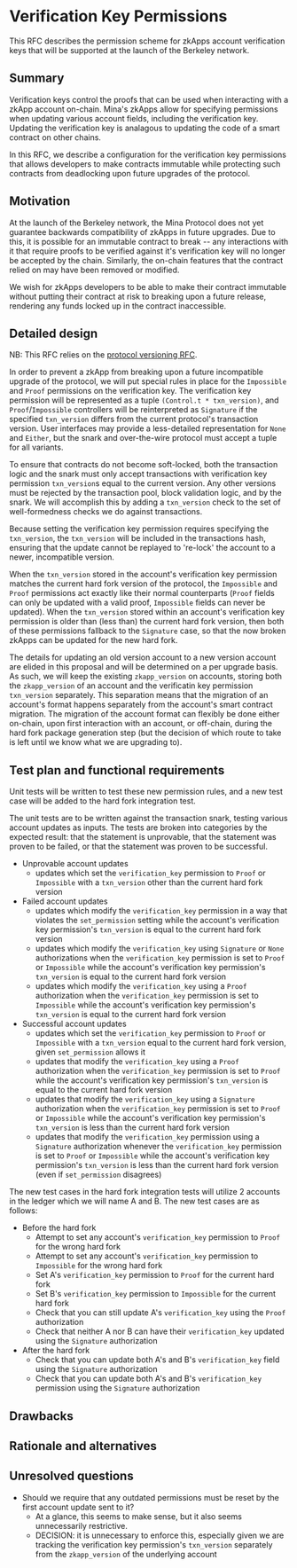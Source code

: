 # Verification Key Permissions

This RFC describes the permission scheme for zkApps account verification keys that will be supported at the launch of the Berkeley network.

## Summary

Verification keys control the proofs that can be used when interacting with a zkApp account on-chain. Mina's zkApps allow for specifying permissions when updating various account fields, including the verification key. Updating the verification key is analagous to updating the code of a smart contract on other chains.

In this RFC, we describe a configuration for the verification key permissions that allows developers to make contracts immutable while protecting such contracts from deadlocking upon future upgrades of the protocol.

## Motivation

At the launch of the Berkeley network, the Mina Protocol does not yet guarantee backwards compatibility of zkApps in future upgrades. Due to this, it is possible for an immutable contract to break -- any interactions with it that require proofs to be verified against it's verification key will no longer be accepted by the chain. Similarly, the on-chain features that the contract relied on may have been removed or modified.

We wish for zkApps developers to be able to make their contract immutable without putting their contract at risk to breaking upon a future release, rendering any funds locked up in the contract inaccessible.

## Detailed design

NB: This RFC relies on the [protocol versioning RFC](TODO).

In order to prevent a zkApp from breaking upon a future incompatible upgrade of the protocol, we will put special rules in place for the `Impossible` and `Proof` permissions on the verification key. The verification key permission will be represented as a tuple `(Control.t * txn_version)`, and `Proof`/`Impossible` controllers will be reinterpreted as `Signature` if the specified `txn_version` differs from the current protocol's transaction version. User interfaces may provide a less-detailed representation for `None` and `Either`, but the snark and over-the-wire protocol must accept a tuple for all variants.

To ensure that contracts do not become soft-locked, both the transaction logic and the snark must only accept transactions with verification key permission `txn_version`s equal to the current version. Any other versions must be rejected by the transaction pool, block validation logic, and by the snark. We will accomplish this by adding a `txn_version` check to the set of well-formedness checks we do against transactions.

Because setting the verification key permission requires specifying the `txn_version`, the `txn_version` will be included in the transactions hash, ensuring that the update cannot be replayed to 're-lock' the account to a newer, incompatible version.

When the `txn_version` stored in the account's verification key permission matches the current hard fork version of the protocol, the `Impossible` and `Proof` permissions act exactly like their normal counterparts (`Proof` fields can only be updated with a valid proof, `Impossible` fields can never be updated). When the `txn_version` stored within an account's verification key permission is older than (less than) the current hard fork version, then both of these permissions fallback to the `Signature` case, so that the now broken zkApps can be updated for the new hard fork.

The details for updating an old version account to a new version account are elided in this proposal and will be determined on a per upgrade basis. As such, we will keep the existing `zkapp_version` on accounts, storing both the `zkapp_version` of an account and the verificatin key permission `txn_version` separately. This separation means that the migration of an account's format happens separately from the account's smart contract migration. The migration of the account format can flexibly be done either on-chain, upon first interaction with an account, or off-chain, during the hard fork package generation step (but the decision of which route to take is left until we know what we are upgrading to).

## Test plan and functional requirements

Unit tests will be written to test these new permission rules, and a new test case will be added to the hard fork integration test.

The unit tests are to be written against the transaction snark, testing various account updates as inputs. The tests are broken into categories by the expected result: that the statement is unprovable, that the statement was proven to be failed, or that the statement was proven to be successful.

* Unprovable account updates
    * updates which set the `verification_key` permission to `Proof` or `Impossible` with a `txn_version` other than the current hard fork version
* Failed account updates
    * updates which modify the `verification_key` permission in a way that violates the `set_permission` setting while the account's verification key permission's `txn_version` is equal to the current hard fork version
    * updates which modify the `verification_key` using `Signature` or `None` authorizations when the `verification_key` permission is set to `Proof` or `Impossible` while the account's verification key permission's `txn_version` is equal to the current hard fork version
    * updates which modify the `verification_key` using a `Proof` authorization when the `verification_key` permission is set to `Impossible` while the account's verification key permission's `txn_version` is equal to the current hard fork version
* Successful account updates
    * updates which set the `verification_key` permission to `Proof` or `Impossible` with a `txn_version` equal to the current hard fork version, given `set_permission` allows it
    * updates that modify the `verification_key` using a `Proof` authorization when the `verification_key` permission is set to `Proof` while the account's verification key permission's `txn_version` is equal to the current hard fork version
    * updates that modify the `verification_key` using a `Signature` authorization when the `verification_key` permission is set to `Proof` or `Impossible` while the account's verification key permission's `txn_version` is less than the current hard fork version
    * updates that modify the `verification_key` permission using a `Signature` authorization whenever the `verification_key` permission is set to `Proof` or `Impossible` while the account's verification key permission's `txn_version` is less than the current hard fork version (even if `set_permission` disagrees)

The new test cases in the hard fork integration tests will utilize 2 accounts in the ledger which we will name A and B. The new test cases are as follows:

* Before the hard fork
    * Attempt to set any account's `verification_key` permission to `Proof` for the wrong hard fork
    * Attempt to set any account's `verification_key` permission to `Impossible` for the wrong hard fork
    * Set A's `verification_key` permission to `Proof` for the current hard fork
    * Set B's `verification_key` permission to `Impossible` for the current hard fork
    * Check that you can still update A's `verification_key` using the `Proof` authorization
    * Check that neither A nor B can have their `verification_key` updated using the `Signature` authorization
* After the hard fork
    * Check that you can update both A's and B's `verification_key` field using the `Signature` authorization
    * Check that you can update both A's and B's `verification_key` permission using the `Signature` authorization

## Drawbacks
[drawbacks]: #drawbacks

## Rationale and alternatives

## Unresolved questions

* Should we require that any outdated permissions must be reset by the first account update sent to it?
    * At a glance, this seems to make sense, but it also seems unnecessarily restrictive.
    * DECISION: it is unnecessary to enforce this, especially given we are tracking the verification key permission's `txn_version` separately from the `zkapp_version` of the underlying account
